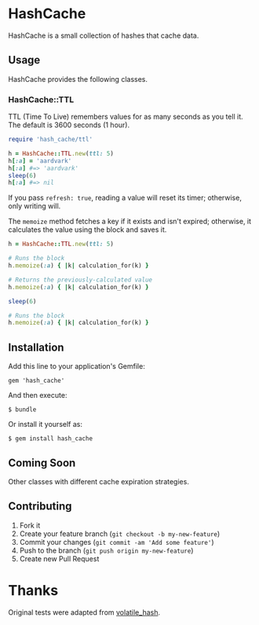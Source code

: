 # HashCache

HashCache is a small collection of hashes that cache data.

## Usage

HashCache provides the following classes.

### HashCache::TTL

TTL (Time To Live) remembers values for as many seconds as you tell it. The default is 3600 seconds (1 hour).

```ruby
require 'hash_cache/ttl'

h = HashCache::TTL.new(ttl: 5)
h[:a] = 'aardvark'
h[:a] #=> 'aardvark'
sleep(6)
h[:a] #=> nil
```

If you pass `refresh: true`, reading a value will reset its timer; otherwise, only writing will.

The `memoize` method fetches a key if it exists and isn't expired; otherwise, it calculates the value using the block and saves it.

```ruby
h = HashCache::TTL.new(ttl: 5)

# Runs the block
h.memoize(:a) { |k| calculation_for(k) }

# Returns the previously-calculated value
h.memoize(:a) { |k| calculation_for(k) }

sleep(6)

# Runs the block
h.memoize(:a) { |k| calculation_for(k) }
```

## Installation

Add this line to your application's Gemfile:

    gem 'hash_cache'

And then execute:

    $ bundle

Or install it yourself as:

    $ gem install hash_cache

## Coming Soon

Other classes with different cache expiration strategies.

## Contributing

1. Fork it
2. Create your feature branch (`git checkout -b my-new-feature`)
3. Commit your changes (`git commit -am 'Add some feature'`)
4. Push to the branch (`git push origin my-new-feature`)
5. Create new Pull Request

# Thanks

Original tests were adapted from [volatile_hash](https://github.com/satyap/volatile_hash).
